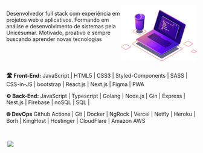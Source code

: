 <img src="https://github.com/marciosenaf/marciosenaf/blob/main/img/image.png" min-width="200px" max-width="200px" width="200px" align="right" alt="Computador iuriCode">

<p align="left"> 
Desenvolvedor full stack com experiência em projetos web e aplicativos. Formando em análise e desenvolvimento de
sistemas pela Unicesumar. Motivado, proativo e sempre buscando aprender
novas tecnologias
</p>
<br/>
<br/>
<br/>
 <p align="left"> 
 <b align="left">🛣️ Front-End:</b> 
 JavaScript | HTML5 | CSS3 | Styled-Components | 
 SASS | CSS-in-JS | bootstrap | React.js | Next.js | Figma | PWA
</p>

 <p align="left">
  <b align="left">⚙️ Back-End:</b> 
 JavaScript | Typescript | Golang | Node.js | 
  Gin | Express | Nest.js | Firebase | noSQL | SQL |  
</p>

<p align="left">
<b align="left">🌐 DevOps</b>
 Github Actions | Git | Docker | NgRock | Vercel | Netfly | 
 Heroku | Borh | KingHost | Hostinger | CloudFlare | Amazon AWS 
</p>

<br/>
<p align="left" >
  
  <a href="https://marcio.pages.dev/" alt="Portifolio" target="_blank"><img hspace="3" width="100" src="https://img.shields.io/badge/website-ff0077?style=for-the-badge&logo=About.me&logoColor=white" target="_blank"></a>
  
</p>

  
